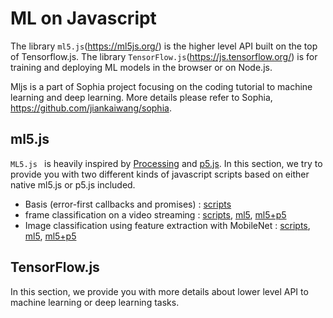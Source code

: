 # ML on Javascript



The library `ml5.js`(https://ml5js.org/) is the higher level API built on the top of Tensorflow.js. The library `TensorFlow.js`(https://js.tensorflow.org/) is for training and deploying ML models in the browser or on Node.js.



Mljs is a part of Sophia project focusing on the coding tutorial to machine learning and deep learning. More details please refer to Sophia, https://github.com/jiankaiwang/sophia.



## ml5.js



`ML5.js ` is heavily inspired by [Processing](https://processing.org/) and [p5.js](https://p5js.org/). In this section, we try to provide you with two different kinds of javascript scripts based on either native ml5.js or p5.js included.



*   Basis (error-first callbacks and promises) : [scripts](ml5js/basis)
*   frame classification on a video streaming : [scripts](ml5js/video_classification), [ml5](ml5js/video_classification/video_ml5.js), [ml5+p5](ml5js/video_classification/video_p5_ml5.js)
*   Image classification using feature extraction with MobileNet : [scripts](ml5js/feature_extraction), [ml5](ml5js/feature_extraction/video_ml5.js), [ml5+p5](ml5js/feature_extraction/video_p5_ml5.js)



## TensorFlow.js



In this section, we provide you with more details about lower level API to machine learning or deep learning tasks.
